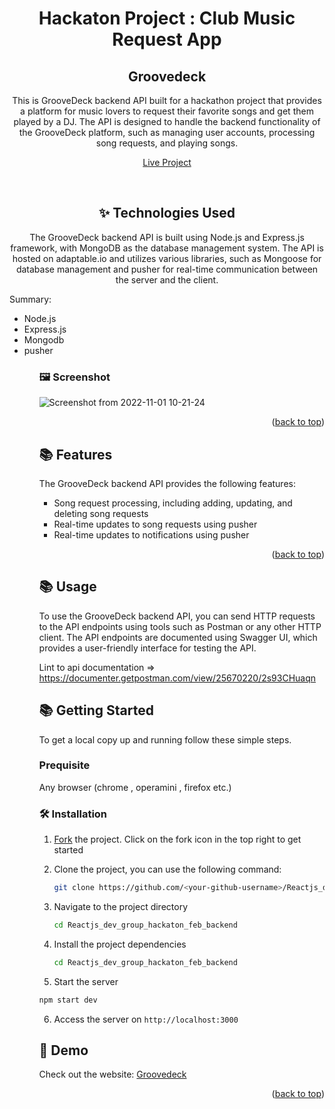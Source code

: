 <div id="top"></div>

<div align="center">
  <h1>Hackaton Project : Club Music Request App </h1>
  <h2>Groovedeck </h2>
  <p>This is GrooveDeck backend API built for a hackathon project that provides a platform for music lovers to request their favorite songs and get them played by a DJ. The API is designed to handle the backend functionality of the GrooveDeck platform, such as managing user accounts, processing song requests, and playing songs. </p>

  <p  align="center">
    <a href="https://groovedeck.vercel.app">Live Project</a>
  </p>

</div>

<div align="center">
  <br />
<h2> ✨  Technologies Used </h2>
  <p>
    The GrooveDeck backend API is built using Node.js and Express.js framework, with MongoDB as the database management system. The API is hosted on adaptable.io and utilizes various libraries, such as Mongoose for database management and pusher for real-time communication between the server and the client.
  </p>
</div>

Summary:
<ul>
  <li> Node.js </li>
  <li> Express.js </li>
  <li> Mongodb </li>
  <li> pusher </li>
<ul>

### 🖼️ Screenshot

![Screenshot from 2022-11-01 10-21-24](https://user-images.githubusercontent.com/99423608/199208330-5782ef9d-7c6b-4035-a491-531e09c61241.png)


<p align="right">(<a href="#top">back to top</a>)</p>
  
## 📚 Features 
  The GrooveDeck backend API provides the following features:
<ul>
  <li>Song request processing, including adding, updating, and deleting song requests</li>
  <li>Real-time updates to song requests using pusher</li>
  <li>Real-time updates to notifications using pusher</li>
  </ul>

  
  <p align="right">(<a href="#top">back to top</a>)</p>
  
  
## 📚 Usage 
  
To use the GrooveDeck backend API, you can send HTTP requests to the API endpoints using tools such as Postman or any other HTTP client. The API endpoints are documented using Swagger UI, which provides a user-friendly interface for testing the API.

Lint to api documentation => https://documenter.getpostman.com/view/25670220/2s93CHuaqn

## 📚 Getting Started

To get a local copy up and running follow these simple steps.

### Prequisite 
Any browser (chrome , operamini , firefox etc.)

### 🛠️ Installation

1. [Fork](https://github.com/JC-Coder/Reactjs_dev_group_hackaton_feb_backend/fork) the project. Click on the fork icon in the top right to get started
2. Clone the project, you can use the following command:

   ```bash
   git clone https://github.com/<your-github-username>/Reactjs_dev_group_hackaton_feb_backend
   ```

3. Navigate to the project directory

   ```bash
   cd Reactjs_dev_group_hackaton_feb_backend
   ```
4. Install the project dependencies

   ```bash
   cd Reactjs_dev_group_hackaton_feb_backend
   ```
5. Start the server 
  ```bash
  npm start dev 
  ```
6. Access the server on `http://localhost:3000`

## 🎨 Demo

Check out the website: [Groovedeck](https://groovedeck.vercel.app/)

<p align="right">(<a href="#top">back to top</a>)</p>
